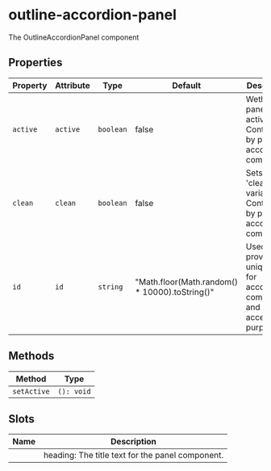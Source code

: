 # outline-accordion-panel

The OutlineAccordionPanel component

## Properties

| Property | Attribute | Type      | Default                                        | Description                                      |
|----------|-----------|-----------|------------------------------------------------|--------------------------------------------------|
| `active` | `active`  | `boolean` | false                                          | Wether the panel is active/open.<br />Controlled by parent accordion component. |
| `clean`  | `clean`   | `boolean` | false                                          | Sets to 'clean' variant.<br />Controlled by parent accordion component. |
| `id`     | `id`      | `string`  | "Math.floor(Math.random() * 10000).toString()" | Used to provided a unique ID<br />for accordion component and accessibility purposes. |

## Methods

| Method      | Type       |
|-------------|------------|
| `setActive` | `(): void` |

## Slots

| Name | Description                                      |
|------|--------------------------------------------------|
|      | heading: The title text for the panel component. |
